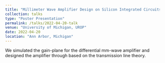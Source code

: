 ```yaml
---
title: "Millimeter Wave Amplifier Design on Silicon Integrated Circuits in Undergraduate Research Oppurtunity Program Symmposium"
collection: talks
type: "Poster Presentation"
permalink: /talks/2022-04-20-talk
venue: "University of Michigan, UROP"
date: 2022-04-20
location: "Ann Arbor, Michigan"
---
```


We simulated the gain-plane for the differential mm-wave amplifier and designed the amplifier through based on the transmission line theory. 
